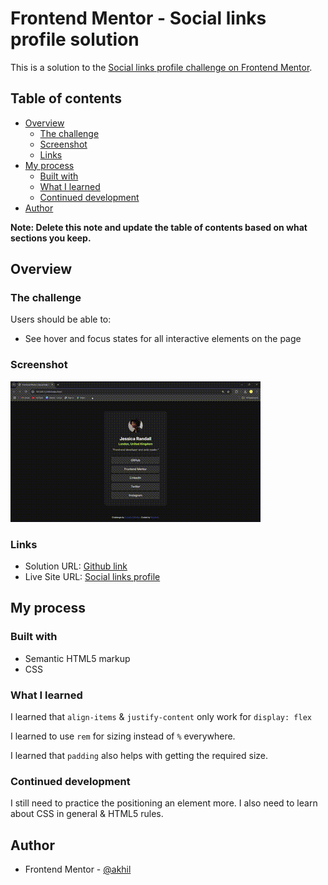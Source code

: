 
# Frontend Mentor - Social links profile solution

This is a solution to the [Social links profile challenge on Frontend Mentor](https://www.frontendmentor.io/challenges/social-links-profile-UG32l9m6dQ).

## Table of contents

- [Overview](#overview)
  - [The challenge](#the-challenge)
  - [Screenshot](#screenshot)
  - [Links](#links)
- [My process](#my-process)
  - [Built with](#built-with)
  - [What I learned](#what-i-learned)
  - [Continued development](#continued-development)
- [Author](#author)

**Note: Delete this note and update the table of contents based on what sections you keep.**

## Overview

### The challenge

Users should be able to:

- See hover and focus states for all interactive elements on the page

### Screenshot

![](https://github.com/codingexport/Frontend-Mentor-Social-links-profile/blob/main/screenShot%20(2).gif)

### Links

- Solution URL: [Github link](https://github.com/codingexport/Frontend-Mentor-Social-links-profile)
- Live Site URL: [Social links profile](https://codingexport.github.io/Frontend-Mentor-Social-links-profile/)

## My process

### Built with

- Semantic HTML5 markup
- CSS

### What I learned

I learned that `align-items` & `justify-content` only work for `display: flex`

I learned to use `rem` for sizing instead of `%` everywhere.

I learned that `padding` also helps with getting the required size.

### Continued development

I still need to practice the positioning an element more. I also need to learn about CSS in general & HTML5 rules.

## Author

- Frontend Mentor - [@akhil]([https://github.com/codingexport](https://www.frontendmentor.io/profile/codingexport))

